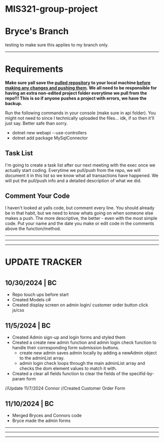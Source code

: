 # MIS321-group-project
<h1>Bryce's Branch</h1>
<p>testing to make sure this applies to my branch only.</p>

<hr/>
<h1>Requirements</h1>
<p><strong>Make sure yall save the <u>pulled repository</u> to your local machine <u>before making any changes and pushing them</u>. We all need to be responsible for having an extra non-edited project folder everytime we pull from the repo!!! This is so if anyone pushes a project with errors, we have the backup.</strong></p>

<p>Run the following commands in your console (make sure in api folder). You might not need to since I technically uploaded the files... idk, if so then it'll just say. Better safe than sorry.</p>
<ul>
  <li>dotnet new webapi --use-controllers</li>
  <li>dotnet add package MySqlConnector</li>
</ul>

<h2>Task List</h2>
<p>I'm going to create a task list after our next meeting with the exec once we actually start coding. Everytime we pull/push from the repo, we will document it in this list so we know what all transactions have happened. We will put the pull/push info and a detailed description of what we did.</p>

<h2>Comment Your Code</h2>
<p>I haven't looked at yalls code, but comment every line. You should already be in that habit, but we need to know whats going on when someone else makes a push. The more descriptive, the better - even with the most simple code. Put your name and the date you make or edit code in the comments above the function/method.</p>

<hr/>
<hr/>
<hr/>

<h1>UPDATE TRACKER<h1>
<h2>10/30/2024 | BC</h2>
<ul>
  <li>Repo touch ups before start</li>
  <li>Created Models c#</li>
  <li>Created display screen on admin login/ customer order button click js/css</li>
</ul>

<h2>11/5/2024 | BC</h2>
<ul>
  <li>Created Admin sign-up and login forms and styled them</li>
  <li>Created a create new admin function and admin login check function to handle their corresponding form submission buttons.
    <ul>
      <li>create new admin saves admin locally by adding a newAdmin object to the adminList array.</li>
      <li>admin login check loops through the main adminList array and checks the dom element values to match it with.</li>
    </ul>
  </li>
  <li>Created a clear all fields function to clear the fields of the specifid-by-param form</li>
</ul>


//Update 11/7/2024 Connor 
//Created Customer Order Form 



<h2>11/10/2024 | BC</h2>
<ul>
  <li>Merged Bryces and Connors code</li>
  <li>Bryce made the admin forms</li>
</ul>


<hr/>
<hr/>
<hr/>

